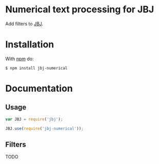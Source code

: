 # Numerical text processing for JBJ

Add filters to [JBJ](https://github.com/castorjs/node-jbj).

# Installation

With [npm](http://npmjs.org) do:

    $ npm install jbj-numerical

# Documentation

## Usage

```javascript
var JBJ = require('jbj');

JBJ.use(require('jbj-numerical'));
```

## Filters

TODO
